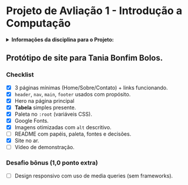 # Projeto de Avliação 1 - Introdução a Computação

<details>
<summary><strong> Informações da disciplina para o Projeto: </summary></strong>

### 1. Objetivo

Criar um site estático institucional (apenas HTML e CSS) para uma marca fictícia à escolha do trio (ex.: cafeteria, estúdio de design, ONG, clínica, entre outros), focado em HTML semântico, CSS organizado e acessibilidade básica.

### 2. Regras e escopo

**Tecnologias**: apenas HTML5 + CSS3 (sem frameworks; permitido Google Fonts e ícones via CDN).

[Mais Informações do Projeto](./project-info.md)

</details>

## Protótipo de site para Tania Bonfim Bolos.

### Checklist

- [x]  3 páginas mínimas (Home/Sobre/Contato) + links funcionando.
- [x]  `header`, `nav`, `main`, `footer` usados com propósito.
- [x]  Hero na página principal
- [x]  **Tabela** simples presente.
- [x]  Paleta no `:root` (variáveis CSS).
- [x]  Google Fonts.
- [x]  Imagens otimizadas com `alt` descritivo.
- [ ]  README com papéis, paleta, fontes e decisões.
- [x]  Site no ar.
- [ ]  Vídeo de demonstração.

### Desafio bônus (1,0 ponto extra)

- [ ] Design responsivo com uso de media queries (sem frameworks).

